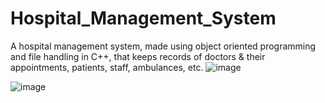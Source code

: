 # Hospital_Management_System
A hospital management system, made using object oriented programming and file handling in C++, that keeps records of doctors & their appointments, patients, staff, ambulances, etc.
![image](https://github.com/user-attachments/assets/957eb3b3-f53d-44e6-b59a-b11df82059fb)


![image](https://github.com/user-attachments/assets/8fc0cc6c-7798-42fe-bc2e-d616da8cedc9)
